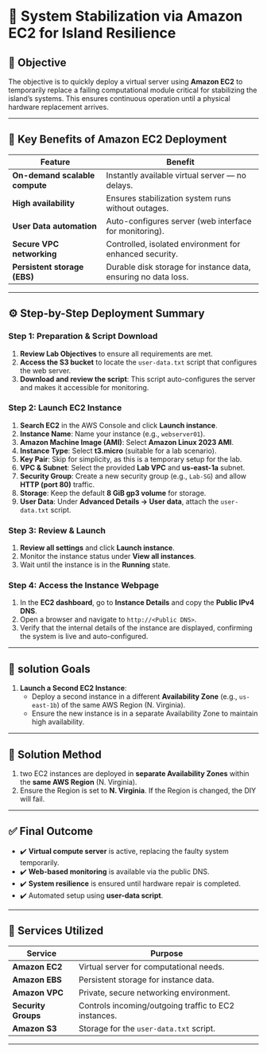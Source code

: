 # 🌴 System Stabilization via Amazon EC2 for Island Resilience

## 🎯 Objective
The objective is to quickly deploy a virtual server using **Amazon EC2** to temporarily replace a failing computational module critical for stabilizing the island’s systems. This ensures continuous operation until a physical hardware replacement arrives.

---

## 🌟 Key Benefits of Amazon EC2 Deployment

| **Feature**               | **Benefit**                                                                 |
|---------------------------|-----------------------------------------------------------------------------|
| **On-demand scalable compute** | Instantly available virtual server — no delays.                            |
| **High availability**      | Ensures stabilization system runs without outages.                         |
| **User Data automation**   | Auto-configures server (web interface for monitoring).                     |
| **Secure VPC networking**  | Controlled, isolated environment for enhanced security.                    |
| **Persistent storage (EBS)** | Durable disk storage for instance data, ensuring no data loss.           |

---

## ⚙️ Step-by-Step Deployment Summary

### Step 1: **Preparation & Script Download**
1. **Review Lab Objectives** to ensure all requirements are met.
2. **Access the S3 bucket** to locate the `user-data.txt` script that configures the web server.
3. **Download and review the script**: This script auto-configures the server and makes it accessible for monitoring.

### Step 2: **Launch EC2 Instance**
1. **Search EC2** in the AWS Console and click **Launch instance**.
2. **Instance Name**: Name your instance (e.g., `webserver01`).
3. **Amazon Machine Image (AMI)**: Select **Amazon Linux 2023 AMI**.
4. **Instance Type**: Select **t3.micro** (suitable for a lab scenario).
5. **Key Pair**: Skip for simplicity, as this is a temporary setup for the lab.
6. **VPC & Subnet**: Select the provided **Lab VPC** and **us-east-1a** subnet.
7. **Security Group**: Create a new security group (e.g., `Lab-SG`) and allow **HTTP (port 80)** traffic.
8. **Storage**: Keep the default **8 GiB gp3 volume** for storage.
9. **User Data**: Under **Advanced Details → User data**, attach the `user-data.txt` script.

### Step 3: **Review & Launch**
1. **Review all settings** and click **Launch instance**.
2. Monitor the instance status under **View all instances**.
3. Wait until the instance is in the **Running** state.

### Step 4: **Access the Instance Webpage**
1. In the **EC2 dashboard**, go to **Instance Details** and copy the **Public IPv4 DNS**.
2. Open a browser and navigate to `http://<Public DNS>`.
3. Verify that the internal details of the instance are displayed, confirming the system is live and auto-configured.

---

## 🧰 solution Goals

1. **Launch a Second EC2 Instance**: 
   - Deploy a second instance in a different **Availability Zone** (e.g., `us-east-1b`) of the same AWS Region (N. Virginia).
   - Ensure the new instance is in a separate Availability Zone to maintain high availability.

---

## 🔧 Solution  Method

1. two EC2 instances are deployed in **separate Availability Zones** within the **same AWS Region** (N. Virginia).
2.  Ensure the Region is set to **N. Virginia**. If the Region is changed, the DIY will fail.

---

## ✅ Final Outcome

- ✔️ **Virtual compute server** is active, replacing the faulty system temporarily.
- ✔️ **Web-based monitoring** is available via the public DNS.
- ✔️ **System resilience** is ensured until hardware repair is completed.
- ✔️ Automated setup using **user-data script**.

---

## 🔧 Services Utilized

| **Service**          | **Purpose**                                           |
|----------------------|-------------------------------------------------------|
| **Amazon EC2**       | Virtual server for computational needs.               |
| **Amazon EBS**       | Persistent storage for instance data.                 |
| **Amazon VPC**       | Private, secure networking environment.                |
| **Security Groups**  | Controls incoming/outgoing traffic to EC2 instances.  |
| **Amazon S3**        | Storage for the `user-data.txt` script.               |

---


